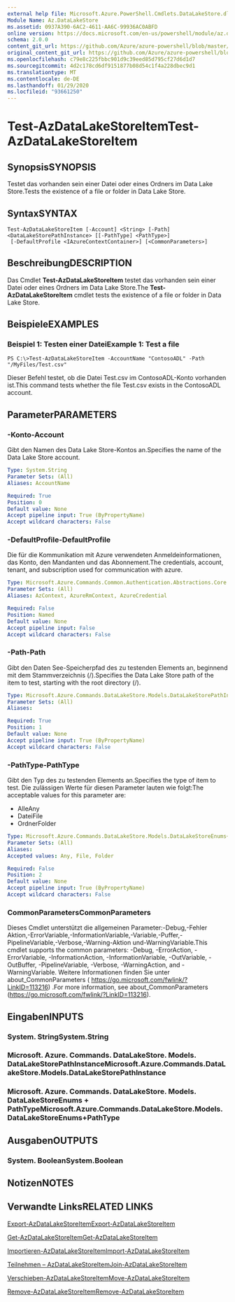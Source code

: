 ```yaml
---
external help file: Microsoft.Azure.PowerShell.Cmdlets.DataLakeStore.dll-Help.xml
Module Name: Az.DataLakeStore
ms.assetid: 0937A390-6AC2-4611-AA6C-99936AC0ABFD
online version: https://docs.microsoft.com/en-us/powershell/module/az.datalakestore/test-azdatalakestoreitem
schema: 2.0.0
content_git_url: https://github.com/Azure/azure-powershell/blob/master/src/DataLakeStore/DataLakeStore/help/Test-AzDataLakeStoreItem.md
original_content_git_url: https://github.com/Azure/azure-powershell/blob/master/src/DataLakeStore/DataLakeStore/help/Test-AzDataLakeStoreItem.md
ms.openlocfilehash: c79e8c225fbbc901d9c39eed85d795cf27d6d1d7
ms.sourcegitcommit: 4d2c178cd6df9151877b08d54c1f4a228dbec9d1
ms.translationtype: MT
ms.contentlocale: de-DE
ms.lasthandoff: 01/29/2020
ms.locfileid: "93661250"
---
```

# <span data-ttu-id="ef3c9-101">Test-AzDataLakeStoreItem</span><span class="sxs-lookup"><span data-stu-id="ef3c9-101">Test-AzDataLakeStoreItem</span></span>

## <span data-ttu-id="ef3c9-102">Synopsis</span><span class="sxs-lookup"><span data-stu-id="ef3c9-102">SYNOPSIS</span></span>
<span data-ttu-id="ef3c9-103">Testet das vorhanden sein einer Datei oder eines Ordners im Data Lake Store.</span><span class="sxs-lookup"><span data-stu-id="ef3c9-103">Tests the existence of a file or folder in Data Lake Store.</span></span>

## <span data-ttu-id="ef3c9-104">Syntax</span><span class="sxs-lookup"><span data-stu-id="ef3c9-104">SYNTAX</span></span>

```
Test-AzDataLakeStoreItem [-Account] <String> [-Path] <DataLakeStorePathInstance> [[-PathType] <PathType>]
 [-DefaultProfile <IAzureContextContainer>] [<CommonParameters>]
```

## <span data-ttu-id="ef3c9-105">Beschreibung</span><span class="sxs-lookup"><span data-stu-id="ef3c9-105">DESCRIPTION</span></span>
<span data-ttu-id="ef3c9-106">Das Cmdlet **Test-AzDataLakeStoreItem** testet das vorhanden sein einer Datei oder eines Ordners im Data Lake Store.</span><span class="sxs-lookup"><span data-stu-id="ef3c9-106">The **Test-AzDataLakeStoreItem** cmdlet tests the existence of a file or folder in Data Lake Store.</span></span>

## <span data-ttu-id="ef3c9-107">Beispiele</span><span class="sxs-lookup"><span data-stu-id="ef3c9-107">EXAMPLES</span></span>

### <span data-ttu-id="ef3c9-108">Beispiel 1: Testen einer Datei</span><span class="sxs-lookup"><span data-stu-id="ef3c9-108">Example 1: Test a file</span></span>
```
PS C:\>Test-AzDataLakeStoreItem -AccountName "ContosoADL" -Path "/MyFiles/Test.csv"
```

<span data-ttu-id="ef3c9-109">Dieser Befehl testet, ob die Datei Test.csv im ContosoADL-Konto vorhanden ist.</span><span class="sxs-lookup"><span data-stu-id="ef3c9-109">This command tests whether the file Test.csv exists in the ContosoADL account.</span></span>

## <span data-ttu-id="ef3c9-110">Parameter</span><span class="sxs-lookup"><span data-stu-id="ef3c9-110">PARAMETERS</span></span>

### <span data-ttu-id="ef3c9-111">-Konto</span><span class="sxs-lookup"><span data-stu-id="ef3c9-111">-Account</span></span>
<span data-ttu-id="ef3c9-112">Gibt den Namen des Data Lake Store-Kontos an.</span><span class="sxs-lookup"><span data-stu-id="ef3c9-112">Specifies the name of the Data Lake Store account.</span></span>

```yaml
Type: System.String
Parameter Sets: (All)
Aliases: AccountName

Required: True
Position: 0
Default value: None
Accept pipeline input: True (ByPropertyName)
Accept wildcard characters: False
```

### <span data-ttu-id="ef3c9-113">-DefaultProfile</span><span class="sxs-lookup"><span data-stu-id="ef3c9-113">-DefaultProfile</span></span>
<span data-ttu-id="ef3c9-114">Die für die Kommunikation mit Azure verwendeten Anmeldeinformationen, das Konto, den Mandanten und das Abonnement.</span><span class="sxs-lookup"><span data-stu-id="ef3c9-114">The credentials, account, tenant, and subscription used for communication with azure.</span></span>

```yaml
Type: Microsoft.Azure.Commands.Common.Authentication.Abstractions.Core.IAzureContextContainer
Parameter Sets: (All)
Aliases: AzContext, AzureRmContext, AzureCredential

Required: False
Position: Named
Default value: None
Accept pipeline input: False
Accept wildcard characters: False
```

### <span data-ttu-id="ef3c9-115">-Path</span><span class="sxs-lookup"><span data-stu-id="ef3c9-115">-Path</span></span>
<span data-ttu-id="ef3c9-116">Gibt den Daten See-Speicherpfad des zu testenden Elements an, beginnend mit dem Stammverzeichnis (/).</span><span class="sxs-lookup"><span data-stu-id="ef3c9-116">Specifies the Data Lake Store path of the item to test, starting with the root directory (/).</span></span>

```yaml
Type: Microsoft.Azure.Commands.DataLakeStore.Models.DataLakeStorePathInstance
Parameter Sets: (All)
Aliases:

Required: True
Position: 1
Default value: None
Accept pipeline input: True (ByPropertyName)
Accept wildcard characters: False
```

### <span data-ttu-id="ef3c9-117">-PathType</span><span class="sxs-lookup"><span data-stu-id="ef3c9-117">-PathType</span></span>
<span data-ttu-id="ef3c9-118">Gibt den Typ des zu testenden Elements an.</span><span class="sxs-lookup"><span data-stu-id="ef3c9-118">Specifies the type of item to test.</span></span>
<span data-ttu-id="ef3c9-119">Die zulässigen Werte für diesen Parameter lauten wie folgt:</span><span class="sxs-lookup"><span data-stu-id="ef3c9-119">The acceptable values for this parameter are:</span></span>
- <span data-ttu-id="ef3c9-120">Alle</span><span class="sxs-lookup"><span data-stu-id="ef3c9-120">Any</span></span> 
- <span data-ttu-id="ef3c9-121">Datei</span><span class="sxs-lookup"><span data-stu-id="ef3c9-121">File</span></span> 
- <span data-ttu-id="ef3c9-122">Ordner</span><span class="sxs-lookup"><span data-stu-id="ef3c9-122">Folder</span></span>

```yaml
Type: Microsoft.Azure.Commands.DataLakeStore.Models.DataLakeStoreEnums+PathType
Parameter Sets: (All)
Aliases:
Accepted values: Any, File, Folder

Required: False
Position: 2
Default value: None
Accept pipeline input: True (ByPropertyName)
Accept wildcard characters: False
```

### <span data-ttu-id="ef3c9-123">CommonParameters</span><span class="sxs-lookup"><span data-stu-id="ef3c9-123">CommonParameters</span></span>
<span data-ttu-id="ef3c9-124">Dieses Cmdlet unterstützt die allgemeinen Parameter:-Debug,-Fehler Aktion,-ErrorVariable,-InformationVariable,-Variable,-Puffer,-PipelineVariable,-Verbose,-Warning-Aktion und-WarningVariable.</span><span class="sxs-lookup"><span data-stu-id="ef3c9-124">This cmdlet supports the common parameters: -Debug, -ErrorAction, -ErrorVariable, -InformationAction, -InformationVariable, -OutVariable, -OutBuffer, -PipelineVariable, -Verbose, -WarningAction, and -WarningVariable.</span></span> <span data-ttu-id="ef3c9-125">Weitere Informationen finden Sie unter about_CommonParameters ( https://go.microsoft.com/fwlink/?LinkID=113216) .</span><span class="sxs-lookup"><span data-stu-id="ef3c9-125">For more information, see about_CommonParameters (https://go.microsoft.com/fwlink/?LinkID=113216).</span></span>

## <span data-ttu-id="ef3c9-126">Eingaben</span><span class="sxs-lookup"><span data-stu-id="ef3c9-126">INPUTS</span></span>

### <span data-ttu-id="ef3c9-127">System. String</span><span class="sxs-lookup"><span data-stu-id="ef3c9-127">System.String</span></span>

### <span data-ttu-id="ef3c9-128">Microsoft. Azure. Commands. DataLakeStore. Models. DataLakeStorePathInstance</span><span class="sxs-lookup"><span data-stu-id="ef3c9-128">Microsoft.Azure.Commands.DataLakeStore.Models.DataLakeStorePathInstance</span></span>

### <span data-ttu-id="ef3c9-129">Microsoft. Azure. Commands. DataLakeStore. Models. DataLakeStoreEnums + PathType</span><span class="sxs-lookup"><span data-stu-id="ef3c9-129">Microsoft.Azure.Commands.DataLakeStore.Models.DataLakeStoreEnums+PathType</span></span>

## <span data-ttu-id="ef3c9-130">Ausgaben</span><span class="sxs-lookup"><span data-stu-id="ef3c9-130">OUTPUTS</span></span>

### <span data-ttu-id="ef3c9-131">System. Boolean</span><span class="sxs-lookup"><span data-stu-id="ef3c9-131">System.Boolean</span></span>

## <span data-ttu-id="ef3c9-132">Notizen</span><span class="sxs-lookup"><span data-stu-id="ef3c9-132">NOTES</span></span>

## <span data-ttu-id="ef3c9-133">Verwandte Links</span><span class="sxs-lookup"><span data-stu-id="ef3c9-133">RELATED LINKS</span></span>

[<span data-ttu-id="ef3c9-134">Export-AzDataLakeStoreItem</span><span class="sxs-lookup"><span data-stu-id="ef3c9-134">Export-AzDataLakeStoreItem</span></span>](./Export-AzDataLakeStoreItem.md)

[<span data-ttu-id="ef3c9-135">Get-AzDataLakeStoreItem</span><span class="sxs-lookup"><span data-stu-id="ef3c9-135">Get-AzDataLakeStoreItem</span></span>](./Get-AzDataLakeStoreItem.md)

[<span data-ttu-id="ef3c9-136">Importieren-AzDataLakeStoreItem</span><span class="sxs-lookup"><span data-stu-id="ef3c9-136">Import-AzDataLakeStoreItem</span></span>](./Import-AzDataLakeStoreItem.md)

[<span data-ttu-id="ef3c9-137">Teilnehmen – AzDataLakeStoreItem</span><span class="sxs-lookup"><span data-stu-id="ef3c9-137">Join-AzDataLakeStoreItem</span></span>](./Join-AzDataLakeStoreItem.md)

[<span data-ttu-id="ef3c9-138">Verschieben-AzDataLakeStoreItem</span><span class="sxs-lookup"><span data-stu-id="ef3c9-138">Move-AzDataLakeStoreItem</span></span>](./Move-AzDataLakeStoreItem.md)

[<span data-ttu-id="ef3c9-139">Remove-AzDataLakeStoreItem</span><span class="sxs-lookup"><span data-stu-id="ef3c9-139">Remove-AzDataLakeStoreItem</span></span>](./Remove-AzDataLakeStoreItem.md)


